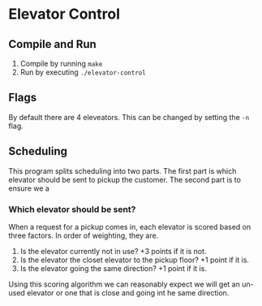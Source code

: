 # Elevator Control

## Compile and Run
1. Compile by running `make`
2. Run by executing `./elevator-control`

## Flags
By default there are 4 eleveators.  This can be changed by setting the `-n` flag.

## Scheduling
This program splits scheduling into two parts.  The first part is which elevator should be sent to pickup the customer.  The second part is to ensure we a

### Which elevator should be sent?
When a request for a pickup comes in, each elevator is scored based on three factors.  In order of weighting, they are.
1. Is the elevator currently not in use?  +3 points if it is not.
2. Is the elevator the closet elevator to the pickup floor?  +1 point if it is.
3. Is the elevator going the same direction?  +1 point if it is.

Using this scoring algorithm we can reasonably expect we will get an un-used elevator or one that is close and going int he same direction.
